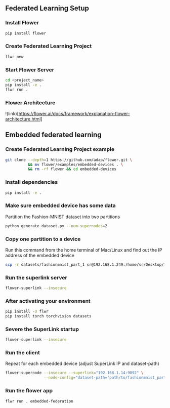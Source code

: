 ## Federated Learning Setup

### Install Flower
```bash
pip install flower
```

### Create Federated Learning Project
```bash
flwr new
```

### Start Flower Server
```bash
cd <project_name>
pip install -e .
flwr run .
```


### Flower Architecture
!(link)[https://flower.ai/docs/framework/explanation-flower-architecture.html]


## Embedded federated learning

### Create Federated Learning Project example
```bash
git clone --depth=1 https://github.com/adap/flower.git \
          && mv flower/examples/embedded-devices . \
          && rm -rf flower && cd embedded-devices
```

### Install dependencies
```bash
pip install -e .
```

### Make sure embedded device has some data
Partition the Fashion-MNIST dataset into two partitions
```bash
python generate_dataset.py --num-supernodes=2
```

### Copy one partition to a device
Run this command from the home terminal of Mac/Linux and find out the IP address of the embedded device 
```bash
scp -r datasets/fashionmnist_part_1 sr@192.168.1.249:/home/sr/Desktop/fl_sys
```

### Run the superlink server
```bash
flower-superlink --insecure
```

### After activating your environment
```bash
pip install -U flwr
pip install torch torchvision datasets
```
### Severe the SuperLink startup
```bash
flower-superlink --insecure
```


### Run the client
Repeat for each embedded device (adjust SuperLink IP and dataset-path)
```bash
flower-supernode --insecure --superlink="192.168.1.14:9092" \
                 --node-config="dataset-path='path/to/fashionmnist_part_1'"
```

### Run the flower app
```bash
flwr run . embedded-federation
```

